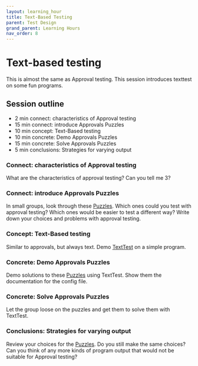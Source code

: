 ```yaml
---
layout: learning_hour
title: Text-Based Testing
parent: Test Design
grand_parent: Learning Hours
nav_order: 8
---
```


# Text-based testing

This is almost the same as Approval testing. This session introduces texttest on some fun programs.

## Session outline

* 2 min connect: characteristics of Approval testing
* 15 min connect: introduce Approvals Puzzles
* 10 min concept: Text-Based testing
* 10 min concrete: Demo Approvals Puzzles
* 15 min concrete: Solve Approvals Puzzles
* 5 min conclusions: Strategies for varying output

### Connect: characteristics of Approval testing

What are the characteristics of approval testing? Can you tell me 3?

### Connect: introduce Approvals Puzzles

In small groups, look through these [Puzzles](https://github.com/emilybache/Approvals-Puzzles). Which ones could you test with approval testing? Which ones would be easier to test a different way? Write down your choices and problems with approval testing.

### Concept: Text-Based testing

Similar to approvals, but always text. Demo [TextTest](http://texttest.org) on a simple program.

### Concrete: Demo Approvals Puzzles

Demo solutions to these [Puzzles](https://github.com/emilybache/Approvals-Puzzles) using TextTest. Show them the documentation for the config file.

### Concrete: Solve Approvals Puzzles

Let the group loose on the puzzles and get them to solve them with TextTest.

### Conclusions: Strategies for varying output

Review your choices for the [Puzzles](https://github.com/emilybache/Approvals-Puzzles). Do you still make the same choices? Can you think of any more kinds of program output that would not be suitable for Approval testing?

